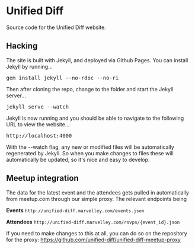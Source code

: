 
# Unified Diff

Source code for the Unified Diff website.

## Hacking

The site is built with Jekyll, and deployed via Github Pages.  You can install
Jekyll by running...

<pre>
gem install jekyll --no-rdoc --no-ri
</pre>

Then after cloning the repo, change to the folder and start the Jekyll server...

<pre>
jekyll serve --watch
</pre>

Jekyll is now running and you should be able to navigate to the following URL to view the website...

<pre>
http://localhost:4000
</pre>

With the --watch flag, any new or modified files will be automatically regenerated by Jekyll.
So when you make changes to files these will automatically be updated, so it's nice and easy to develop.

## Meetup integration

The data for the latest event and the attendees gets pulled in automatically from meetup.com through our simple proxy. The relevant endpoints being

**Events**
`http://unified-diff.marvelley.com/events.json`

**Attendees**
`http://unified-diff.marvelley.com/rsvps/{event_id}.json`

If you need to make changes to this at all, you can do so on the repository for the proxy:
https://github.com/unified-diff/unified-diff-meetup-proxy
